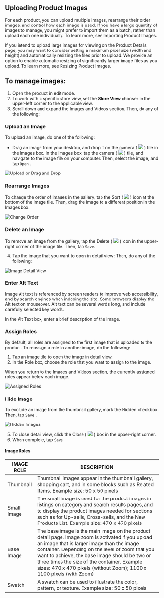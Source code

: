 Uploading Product Images
--

For each product, you can upload multiple images, rearrange their order images, and control how each image is used. If you have a large quantity of images to manage, you might prefer to import them as a batch, rather than upload each one individually. To learn more, see Importing Product Images.

If you intend to upload large images for viewing on the Product Details page, you may want to consider setting a maximum pixel size (width and height) and automatically resizing the files prior to upload. We provide an option to enable automatic resizing of significantly larger image files as you upload. To learn more, see Resizing Product Images.

## To manage images:

1.	Open the product in edit mode.
2.	To work with a specific store view, set the **Store View** chooser in the upper-left corner to the applicable view.
3.	Scroll down and expand the Images and Videos section. Then, do any of the following:

### Upload an Image

To upload an image, do one of the following:

 * Drag an image from your desktop, and drop it on the camera ( ![](https://docs.magento.com/m2/ce/user_guide/Resources/Images/btn-camera_22x18.png) ) tile in the Images box.
In the Images box, tap the camera ( ![](https://docs.magento.com/m2/ce/user_guide/Resources/Images/btn-camera_22x18.png) ) tile, and navigate to the image file on your computer. Then, select the image, and tap  `Open` .
 
![Upload or Drag and Drop](https://docs.magento.com/m2/ce/user_guide/Resources/Images/product-images-and-video-jewel-tee_thumb_0_0.png)

### Rearrange Images
To change the order of images in the gallery, tap the Sort ( ![](https://docs.magento.com/m2/ce/user_guide/Resources/Images/btn-sort2_19x18.png) ) icon at the bottom of the image tile. Then, drag the image to a different position in the Images box.

![Change Order](https://docs.magento.com/m2/ce/user_guide/Resources/Images/product-images-and-videos-drag_thumb_0_0.png)

### Delete an Image
To remove an image from the gallery, tap the Delete ( ![](https://docs.magento.com/m2/ce/user_guide/Resources/Images/btn-delete_22x18.png) ) icon in the upper-right corner of the image tile.  Then, tap `Save`.

4.	Tap the image that you want to open in detail view: Then, do any of the following:
 
![Image Detail View](https://docs.magento.com/m2/ce/user_guide/Resources/Images/product-image-detail-jewel-tee_thumb_0_0.png)

### Enter Alt Text

Image Alt text is referenced by screen readers to improve web accessibility, and by search engines when indexing the site. Some browsers display the Alt text on mouseover. Alt text can be several words long, and include carefully selected key words.

In the Alt Text box, enter a brief description of the image.

### Assign Roles

By default, all roles are assigned to the first image that is uploaded to the product. To reassign a role to another image, do the following:

1.	Tap an image tile to open the image in detail view.
2.	In the Role box, choose the role that you want to assign to the image.

  When you return to the Images and Videos section, the currently assigned roles appear below each image.

![Assigned Roles](https://docs.magento.com/m2/ce/user_guide/Resources/Images/product-images-video-swatch_thumb_0_0.png)

### Hide Image
To exclude an image from the thumbnail gallery, mark the Hidden checkbox. Then, tap  `Save` .

![Hidden Images](https://docs.magento.com/m2/ce/user_guide/Resources/Images/product-images-and-videos-hidden_thumb_0_0.png)

5.	To close detail view, click the Close ( ![](https://docs.magento.com/m2/ce/user_guide/Resources/Images/btn-close_22x18.png) ) box in the upper-right corner.
6.	When complete, tap  `Save`

#### Image Roles

IMAGE ROLE | DESCRIPTION
-- | --
Thumbnail| Thumbnail images appear in the thumbnail gallery, shopping cart, and in some blocks such as Related Items. Example size: 50 x 50 pixels
Small Image | The small image is used for the product images in listings on category and search results pages, and to display the product images needed for sections such as for Up-sells, Cross-sells, and the New Products List. Example size: 470 x 470 pixels
Base Image | The base image is the main image on the product detail page. Image zoom is activated if you upload an image that is larger image than the image container. Depending on the level of zoom that you want to achieve, the base image should be two or three times the size of the container. Example sizes: 470 x 470 pixels (without Zoom); 1100 x 1100 pixels (with Zoom)
Swatch | A swatch can be used to illustrate the color, pattern, or texture. Example size: 50 x 50 pixels